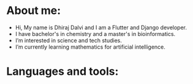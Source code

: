 # About me:
- Hi, My name is Dhiraj Dalvi and I am a Flutter and Django developer.
- I have bachelor's in chemistry and a master's in bioinformatics.
- I’m interested in science and tech studies.
- I’m currently learning mathematics for artificial intelligence.

# Languages and tools:

<!---
dhirajdalvi79/dhirajdalvi79 is a ✨ special ✨ repository because its `README.md` (this file) appears on your GitHub profile.
You can click the Preview link to take a look at your changes.
--->
